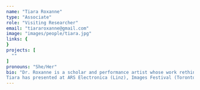 ```yaml
---
name: "Tiara Roxanne"
type: "Associate"
role: "Visiting Researcher"
email: "tiararoxanne@gmail.com"
image: "images/people/tiara.jpg"
links: {
}
projects: [
  ""
]
pronouns: "She/Her"
bio: "Dr. Roxanne is a scholar and performance artist whose work rethinks the ethics of AI through an anticolonial, eco-feminist, and cyberfeminist lens. Their research critiques how digital technologies rely on the extraction of resources from Indigenous lands and examines how these infrastructures carry colonial legacies inscribed in land, bodies, and memory. They are the author of the forthcoming book with University of California Press (2026), which develops their concepts of digital attunement and the technological haunt.
Tiara has presented at ARS Electronica (Linz), Images Festival (Toronto), Squeaky Wheel Film and Media Art Center (NY), Trinity Square Video (Toronto),  Leuphana University (Lüneberg), European Media Art Festival (Osnabrück), University of Applied Arts (Vienna),  SOAS (London), SLU (Madrid), Transmediale (Berlin), Duke University (NC), Cambridge University (UK), among others."
---
```



